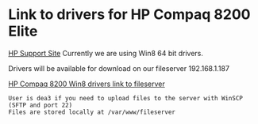 # Link to drivers for HP Compaq 8200 Elite


[HP Support Site](https://support.hp.com/us-en/drivers/selfservice/hp-compaq-8200-elite-small-form-factor-pc/5037931)
Currently we are using Win8 64 bit drivers.


Drivers will be available for download on our fileserver 192.168.1.187

[HP Compaq 8200 Win8 drivers link to fileserver](http://192.168.1.187/fileserver/HP_Compaq_8200_Elite/Win8-64/)




```
User is dea3 if you need to upload files to the server with WinSCP  (SFTP and port 22)
Files are stored locally at /var/www/fileserver
```
